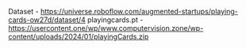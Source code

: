 Dataset - https://universe.roboflow.com/augmented-startups/playing-cards-ow27d/dataset/4
playingcards.pt -https://usercontent.one/wp/www.computervision.zone/wp-content/uploads/2024/01/playingCards.zip
